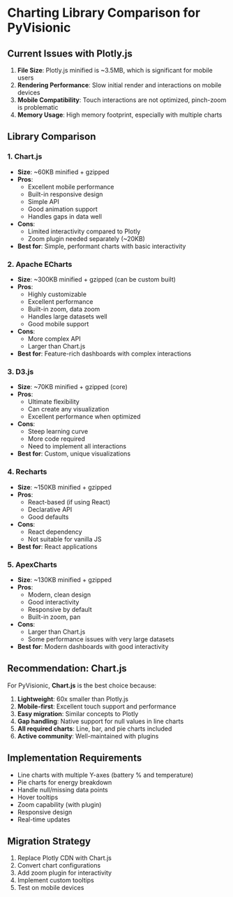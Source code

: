 # Charting Library Comparison for PyVisionic

## Current Issues with Plotly.js

1. **File Size**: Plotly.js minified is ~3.5MB, which is significant for mobile users
2. **Rendering Performance**: Slow initial render and interactions on mobile devices
3. **Mobile Compatibility**: Touch interactions are not optimized, pinch-zoom is problematic
4. **Memory Usage**: High memory footprint, especially with multiple charts

## Library Comparison

### 1. Chart.js
- **Size**: ~60KB minified + gzipped
- **Pros**: 
  - Excellent mobile performance
  - Built-in responsive design
  - Simple API
  - Good animation support
  - Handles gaps in data well
- **Cons**: 
  - Limited interactivity compared to Plotly
  - Zoom plugin needed separately (~20KB)
- **Best for**: Simple, performant charts with basic interactivity

### 2. Apache ECharts
- **Size**: ~300KB minified + gzipped (can be custom built)
- **Pros**: 
  - Highly customizable
  - Excellent performance
  - Built-in zoom, data zoom
  - Handles large datasets well
  - Good mobile support
- **Cons**: 
  - More complex API
  - Larger than Chart.js
- **Best for**: Feature-rich dashboards with complex interactions

### 3. D3.js
- **Size**: ~70KB minified + gzipped (core)
- **Pros**: 
  - Ultimate flexibility
  - Can create any visualization
  - Excellent performance when optimized
- **Cons**: 
  - Steep learning curve
  - More code required
  - Need to implement all interactions
- **Best for**: Custom, unique visualizations

### 4. Recharts
- **Size**: ~150KB minified + gzipped
- **Pros**: 
  - React-based (if using React)
  - Declarative API
  - Good defaults
- **Cons**: 
  - React dependency
  - Not suitable for vanilla JS
- **Best for**: React applications

### 5. ApexCharts
- **Size**: ~130KB minified + gzipped
- **Pros**: 
  - Modern, clean design
  - Good interactivity
  - Responsive by default
  - Built-in zoom, pan
- **Cons**: 
  - Larger than Chart.js
  - Some performance issues with very large datasets
- **Best for**: Modern dashboards with good interactivity

## Recommendation: Chart.js

For PyVisionic, **Chart.js** is the best choice because:

1. **Lightweight**: 60x smaller than Plotly.js
2. **Mobile-first**: Excellent touch support and performance
3. **Easy migration**: Similar concepts to Plotly
4. **Gap handling**: Native support for null values in line charts
5. **All required charts**: Line, bar, and pie charts included
6. **Active community**: Well-maintained with plugins

## Implementation Requirements

- Line charts with multiple Y-axes (battery % and temperature)
- Pie charts for energy breakdown
- Handle null/missing data points
- Hover tooltips
- Zoom capability (with plugin)
- Responsive design
- Real-time updates

## Migration Strategy

1. Replace Plotly CDN with Chart.js
2. Convert chart configurations
3. Add zoom plugin for interactivity
4. Implement custom tooltips
5. Test on mobile devices